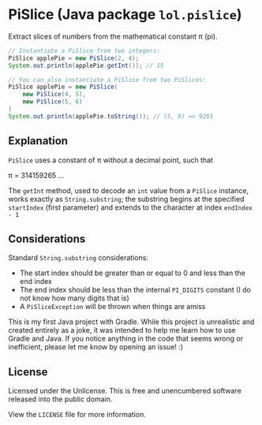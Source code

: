 # PiSlice (Java package `lol.pislice`)

Extract slices of numbers from the mathematical constant π (pi).

```java
// Instantiate a PiSlice from two integers:
PiSlice applePie = new PiSlice(2, 4);
System.out.println(applePie.getInt()); // 15

// You can also instantiate a PiSlice from two PiSlices:
PiSlice applePie = new PiSlice(
    new PiSlice(4, 5),
    new PiSlice(5, 6)
)
System.out.println(applePie.toString()); // (5, 9) => 9265
```

## Explanation

`PiSlice` uses a constant of π without a decimal point, such that

π = 314159265 ...

The `getInt` method, used to decode an `int` value from a `PiSlice` instance, works exactly as `String.substring`; the substring begins at the specified `startIndex` (first parameter) and extends to the character at index `endIndex - 1`

## Considerations

Standard `String.substring` considerations:

* The start index should be greater than or equal to 0 and less than the end index
* The end index should be less than the internal `PI_DIGITS` constant (I do not know how many digits that is)
* A `PiSliceException` will be thrown when things are amiss

This is my first Java project with Gradle. While this project is unrealistic and created entirely as a joke, it was intended to help me learn how to use Gradle and Java. If you notice anything in the code that seems wrong or inefficient, please let me know by opening an issue! :)

## License

Licensed under the Unlicense. This is free and unencumbered software released into the public domain.

View the `LICENSE` file for more information.